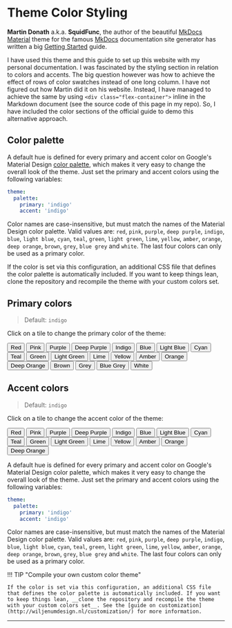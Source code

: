 # Theme Color Styling

__Martin Donath__ a.k.a. __SquidFunc__, the author of the beautiful [MkDocs Material](https://squidfunk.github.io/mkdocs-material/) theme for the famous [MkDocs](https://www.mkdocs.org/) documentation site generator has written a big [Getting Started](https://squidfunk.github.io/mkdocs-material/getting-started/) guide.

I have used this theme and this guide to set up this website with my personal documentation. I was fascinated by the styling section in relation to colors and accents. The big question however was how to achieve the effect of rows of color swatches instead of one long column. I have not figured out how Martin did it on his website. Instead, I have managed to achieve the same by using `<div class="flex-container">` inline in the Markdown document (see the source code of this page in my repo). So, I have included the color sections of the official guide to demo this alternative approach.

## Color palette

A default hue is defined for every primary and accent color on Google's
Material Design [color palette][10], which makes it very easy to change the
overall look of the theme. Just set the primary and accent colors using the
following variables:

``` yaml
theme:
  palette:
    primary: 'indigo'
    accent: 'indigo'
```

Color names are case-insensitive, but must match the names of the Material
Design color palette. Valid values are: `red`, `pink`, `purple`, `deep purple`,
`indigo`, `blue`, `light blue`, `cyan`, `teal`, `green`, `light green`, `lime`,
`yellow`, `amber`, `orange`, `deep orange`, `brown`, `grey`, `blue grey` and
`white`. The last four colors can only be used as a primary color.

If the color is set via this configuration, an additional CSS file that
defines the color palette is automatically included. If you want to keep things
lean, clone the repository and recompile the theme with your custom colors set.

[10]: http://www.materialui.co/colors

## Primary colors

> Default: `indigo`

Click on a tile to change the primary color of the theme:

<div class="flex-container">
<button data-md-color-primary="red">Red</button>
<button data-md-color-primary="pink">Pink</button>
<button data-md-color-primary="purple">Purple</button>
<button data-md-color-primary="deep-purple">Deep Purple</button>
<button data-md-color-primary="indigo">Indigo</button>
<button data-md-color-primary="blue">Blue</button>
<button data-md-color-primary="light-blue">Light Blue</button>
<button data-md-color-primary="cyan">Cyan</button>
<button data-md-color-primary="teal">Teal</button>
<button data-md-color-primary="green">Green</button>
<button data-md-color-primary="light-green">Light Green</button>
<button data-md-color-primary="lime">Lime</button>
<button data-md-color-primary="yellow">Yellow</button>
<button data-md-color-primary="amber">Amber</button>
<button data-md-color-primary="orange">Orange</button>
<button data-md-color-primary="deep-orange">Deep Orange</button>
<button data-md-color-primary="brown">Brown</button>
<button data-md-color-primary="grey">Grey</button>
<button data-md-color-primary="blue-grey">Blue Grey</button>
<button data-md-color-primary="white">White</button>
</div>

<script>
  var buttons = document.querySelectorAll("button[data-md-color-primary]");
  Array.prototype.forEach.call(buttons, function(button) {
    button.addEventListener("click", function() {
      document.body.dataset.mdColorPrimary = this.dataset.mdColorPrimary;
    })
  })
</script>

## Accent colors

> Default: `indigo`

Click on a tile to change the accent color of the theme:

<div class="flex-container">
<button data-md-color-accent="red">Red</button>
<button data-md-color-accent="pink">Pink</button>
<button data-md-color-accent="purple">Purple</button>
<button data-md-color-accent="deep-purple">Deep Purple</button>
<button data-md-color-accent="indigo">Indigo</button>
<button data-md-color-accent="blue">Blue</button>
<button data-md-color-accent="light-blue">Light Blue</button>
<button data-md-color-accent="cyan">Cyan</button>
<button data-md-color-accent="teal">Teal</button>
<button data-md-color-accent="green">Green</button>
<button data-md-color-accent="light-green">Light Green</button>
<button data-md-color-accent="lime">Lime</button>
<button data-md-color-accent="yellow">Yellow</button>
<button data-md-color-accent="amber">Amber</button>
<button data-md-color-accent="orange">Orange</button>
<button data-md-color-accent="deep-orange">Deep Orange</button>
</div>

<script>
  var buttons = document.querySelectorAll("button[data-md-color-accent]");
  Array.prototype.forEach.call(buttons, function(button) {
    button.addEventListener("click", function() {
      document.body.dataset.mdColorAccent = this.dataset.mdColorAccent;
    })
  })
</script>

A default hue is defined for every primary and accent color on Google's Material Design color palette, which makes it very easy to change the overall look of the theme. Just set the primary and accent colors using the following variables:

``` yaml
theme:
  palette:
    primary: 'indigo'
    accent: 'indigo'
```

Color names are case-insensitive, but must match the names of the Material Design color palette. Valid values are: `red`, `pink`, `purple`, `deep purple`, `indigo`, `blue`, `light blue`, `cyan`, `teal`, `green`, `light green`, `lime`, `yellow`, `amber`, `orange`, `deep orange`, `brown`, `grey`, `blue grey` and `white`. The last four colors can only be used as a primary color.

!!! TIP "Compile your own custom color theme"

    If the color is set via this configuration, an additional CSS file that defines the color palette is automatically included. If you want to keep things lean, __clone the repository and recompile the theme with your custom colors set__. See the [guide on customization](http://wiljenumdesign.nl/customization/) for more information.

---
